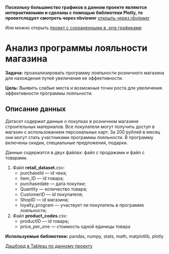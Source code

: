 **Поскольку большинство графиков в данном проекте являются интерактивными и сделаны с помощью библиотеки Plotly, то проектследует смотреть через nbviewer**
[открыть через nbviewer](https://nbviewer.org/github/Snowbird-fly/Portfolio/blob/ff4a9bf905fd417686d97e43f485bd1a3d7d654f/Loyalty_program/loyalty_program_analysis.ipynb)

Или можно открыть [проект с сохраненными в .png графиками](https://github.com/Snowbird-fly/Portfolio/blob/2a9e071e35c361bd9e21ebb44931b6528b2ddd16/Loyalty_program/loyalty_program_analysis_without_interactive.ipynb)

# Анализ программы лояльности магазина

**Задача:** проанализировать программу лояльности розничного магазина для нахождения путей увеличения ее эффективности.

**Цель:**
Выявить слабые места и возможные точки роста для увеличения эффективности программы лояльности.

## Описание данных

Датасет содержит данные о покупках в розничном магазине строительных материалов. Все покупатели могут получить доступ в магазин с использованием персональных карт. За 200 рублей в месяц они могут стать участниками программы лояльности. В программу включены скидки, специальные предложения, подарки.

Данные содержатся в двух файлах: файл с продажами и файл с товарами.

1. Файл **retail_dataset**.csv:
    * purchaseId — id чека;
    * item_ID — id товара;
    * purchasedate — дата покупки;
    * Quantity — количество товара;
    * CustomerID — id покупателя;
    * ShopID — id магазина;
    * loyalty_program — участвует ли покупатель в программе лояльности;
2. Файл **product_codes**.csv:
    * productID — id товара;
    * price_per_one — стоимость одной единицы товара

  **Используемые библиотеки:** pandas, numpy, stats, math, matplotlib, plotly
  
[Дашборд в Tableau по данному проекту](https://public.tableau.com/app/profile/nadezhda.ivanova7552/viz/salesanalysiesinDIYretailshop/Dashboard1?publish=yes)

